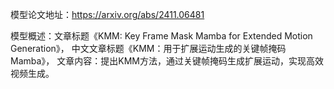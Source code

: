 模型论文地址：https://arxiv.org/abs/2411.06481

模型概述：文章标题《KMM: Key Frame Mask Mamba for Extended Motion Generation》，
中文文章标题《KMM：用于扩展运动生成的关键帧掩码Mamba》，
文章内容：提出KMM方法，通过关键帧掩码生成扩展运动，实现高效视频生成。
